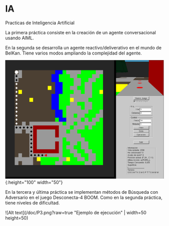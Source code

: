# IA
Practicas de Inteligencia Artificial

La primera práctica consiste en la creación de un agente conversacional usando AIML.

En la segunda se desarrolla un agente reactivo/deliverativo en el mundo de BelKan. Tiene varios modos ampliando la complejidad del agente.

![Alt text](/doc/P2.png?raw=true "Ejemplo de ejecución"){:height="100" width="50"}

En la tercera y última práctica se implementan métodos de Búsqueda con Adversario en el juego Desconecta-4 BOOM. Como en la segunda práctica, tiene niveles de dificultad.

![Alt text](/doc/P3.png?raw=true "Ejemplo de ejecución" | width=50 height=50)
